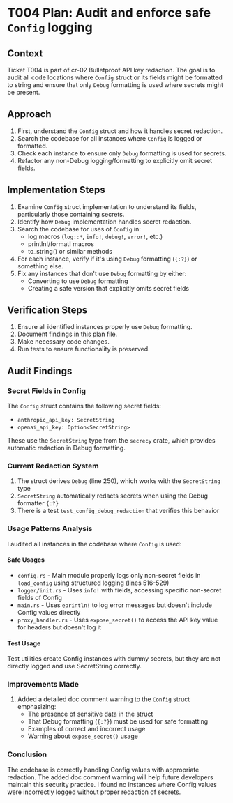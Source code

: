 # T004 Plan: Audit and enforce safe `Config` logging

## Context
Ticket T004 is part of cr-02 Bulletproof API key redaction. The goal is to audit all code locations where `Config` struct or its fields might be formatted to string and ensure that only `Debug` formatting is used where secrets might be present.

## Approach
1. First, understand the `Config` struct and how it handles secret redaction.
2. Search the codebase for all instances where `Config` is logged or formatted.
3. Check each instance to ensure only `Debug` formatting is used for secrets.
4. Refactor any non-Debug logging/formatting to explicitly omit secret fields.

## Implementation Steps
1. Examine `Config` struct implementation to understand its fields, particularly those containing secrets.
2. Identify how `Debug` implementation handles secret redaction.
3. Search the codebase for uses of `Config` in:
   - log macros (`log::*`, `info!`, `debug!`, `error!`, etc.)
   - println!/format! macros
   - to_string() or similar methods
4. For each instance, verify if it's using `Debug` formatting (`{:?}`) or something else.
5. Fix any instances that don't use `Debug` formatting by either:
   - Converting to use `Debug` formatting
   - Creating a safe version that explicitly omits secret fields

## Verification Steps
1. Ensure all identified instances properly use `Debug` formatting.
2. Document findings in this plan file.
3. Make necessary code changes.
4. Run tests to ensure functionality is preserved.

## Audit Findings

### Secret Fields in Config
The `Config` struct contains the following secret fields:
- `anthropic_api_key: SecretString` 
- `openai_api_key: Option<SecretString>`

These use the `SecretString` type from the `secrecy` crate, which provides automatic redaction in Debug formatting.

### Current Redaction System
1. The struct derives `Debug` (line 250), which works with the `SecretString` type
2. `SecretString` automatically redacts secrets when using the Debug formatter `{:?}`
3. There is a test `test_config_debug_redaction` that verifies this behavior

### Usage Patterns Analysis
I audited all instances in the codebase where `Config` is used:

#### Safe Usages
- `config.rs` - Main module properly logs only non-secret fields in `load_config` using structured logging (lines 516-529)
- `logger/init.rs` - Uses `info!` with fields, accessing specific non-secret fields of Config
- `main.rs` - Uses `eprintln!` to log error messages but doesn't include Config values directly
- `proxy_handler.rs` - Uses `expose_secret()` to access the API key value for headers but doesn't log it

#### Test Usage
Test utilities create Config instances with dummy secrets, but they are not directly logged and use SecretString correctly.

### Improvements Made
1. Added a detailed doc comment warning to the `Config` struct emphasizing:
   - The presence of sensitive data in the struct
   - That Debug formatting (`{:?}`) must be used for safe formatting
   - Examples of correct and incorrect usage
   - Warning about `expose_secret()` usage

### Conclusion
The codebase is correctly handling Config values with appropriate redaction. The added doc comment warning will help future developers maintain this security practice. I found no instances where Config values were incorrectly logged without proper redaction of secrets.